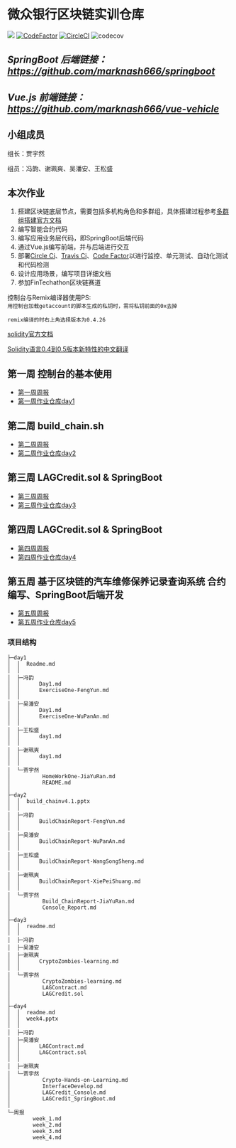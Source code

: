 # 微众银行区块链实训仓库
![](https://travis-ci.com/marknash666/springboot.svg?branch=master)
[![CodeFactor](https://www.codefactor.io/repository/github/marknash666/springboot/badge)](https://www.codefactor.io/repository/github/marknash666/springboot)
[![CircleCI](https://circleci.com/gh/marknash666/springboot.svg?style=svg)](https://circleci.com/gh/marknash666/springboot)
![codecov](https://codecov.io/gh/marknash666/springboot/branch/master/graph/badge.svg)

## _SpringBoot 后端链接：https://github.com/marknash666/springboot_
## _Vue.js 前端链接：https://github.com/marknash666/vue-vehicle_
## 小组成员
组长：贾宇然

组员：冯韵、谢珮爽、吴潘安、王松盛
## 本次作业
1. 搭建区块链底层节点，需要包括多机构角色和多群组，具体搭建过程参考[多群组搭建官方文档][1] 
1. 编写智能合约代码
2. 编写应用业务层代码，即SpringBoot后端代码
3. 通过Vue.js编写前端，并与后端进行交互
4. 部署[Circle Ci][3]、[Travis Ci][4]、[Code Factor][5]以进行监控、单元测试、自动化测试和代码检测
5. 设计应用场景，编写项目详细文档
6. 参加FinTechathon区块链赛道


控制台与Remix编译器使用PS:<br/>
`用控制台加载getaccount的脚本生成的私钥时，需将私钥前面的0x去掉`

`remix编译的时右上角选择版本为0.4.26`

[solidity官方文档](https://solidity.readthedocs.io/en/latest/)

[Solidity语言0.4到0.5版本新特性的中文翻译](https://zhuanlan.zhihu.com/p/54169418)



[1]: https://fisco-bcos-documentation.readthedocs.io/zh_CN/latest/docs/tutorial/enterprise_quick_start.html "jiangshi"
[2]: https://github.com/FISCO-BCOS/spring-boot-starter/blob/master/doc/README_CN.md "Spring Boot"
[3]: https://circleci.com/gh/marknash666/ "circle"
[4]: https://travis-ci.com/marknash666/springboot "travis"
[5]: https://www.codefactor.io/ "codefactor"

## 第一周 控制台的基本使用
- [第一周周报](https://github.com/bisco-fcos/webank/blob/master/%E5%91%A8%E6%8A%A5/week_1.md)
- [第一周作业仓库day1](https://github.com/bisco-fcos/webank/tree/master/day1)
## 第二周 build_chain.sh
- [第二周周报](https://github.com/bisco-fcos/webank/blob/master/%E5%91%A8%E6%8A%A5/week_2.md)
- [第二周作业仓库day2](https://github.com/bisco-fcos/webank/tree/master/day2)
## 第三周 LAGCredit.sol & SpringBoot
- [第三周周报](https://github.com/bisco-fcos/webank/blob/master/%E5%91%A8%E6%8A%A5/week_3.md)
- [第三周作业仓库day3](https://github.com/bisco-fcos/webank/tree/master/day3)
## 第四周 LAGCredit.sol & SpringBoot
- [第四周周报](https://github.com/bisco-fcos/webank/blob/master/%E5%91%A8%E6%8A%A5/week_4.md)
- [第四周作业仓库day4](https://github.com/bisco-fcos/webank/tree/master/day4)
## 第五周 基于区块链的汽车维修保养记录查询系统 合约编写、SpringBoot后端开发
- [第五周周报](https://github.com/bisco-fcos/webank/blob/master/%E5%91%A8%E6%8A%A5/week_5.md)
- [第五周作业仓库day5](https://github.com/bisco-fcos/webank/tree/master/day5)


### 项目结构
```
├─day1
│  │  Readme.md
│  │  
│  ├─冯韵
│  │      Day1.md
│  │      ExerciseOne-FengYun.md
│  │      
│  ├─吴潘安
│  │      Day1.md
│  │      ExerciseOne-WuPanAn.md
│  │      
│  ├─王松盛
│  │      day1.md
│  │      
│  ├─谢珮爽
│  │      day1.md
│  │      
│  └─贾宇然
│          HomeWorkOne-JiaYuRan.md
│          README.md
│          
├─day2
│  │  build_chainv4.1.pptx
│  │  
│  ├─冯韵
│  │      BuildChainReport-FengYun.md
│  │      
│  ├─吴潘安
│  │      BuildChainReport-WuPanAn.md
│  │      
│  ├─王松盛
│  │      BuildChainReport-WangSongSheng.md
│  │      
│  ├─谢珮爽
│  │      BuildChainReport-XiePeiShuang.md
│  │      
│  └─贾宇然
│          Build_ChainReport-JiaYuRan.md
│          Console_Report.md
│          
├─day3
│  │  readme.md
│  │  
│  ├─冯韵
│  ├─吴潘安
│  ├─谢珮爽
│  │      CryptoZombies-learning.md
│  │      
│  └─贾宇然
│          CryptoZombies-learning.md
│          LAGContract.md
│          LAGCredit.sol
│          
├─day4
│  │  readme.md
│  │  week4.pptx
│  │  
│  ├─冯韵
│  ├─吴潘安
│  │      LAGContract.md
│  │      LAGContract.sol
│  │      
│  ├─谢珮爽
│  └─贾宇然
│          Crypto-Hands-on-Learning.md
│          InterfaceDevelop.md
│          LAGCredit_Console.md
│          LAGCredit_SpringBoot.md
│          
└─周报
        week_1.md
        week_2.md
        week_3.md
        week_4.md       
```

